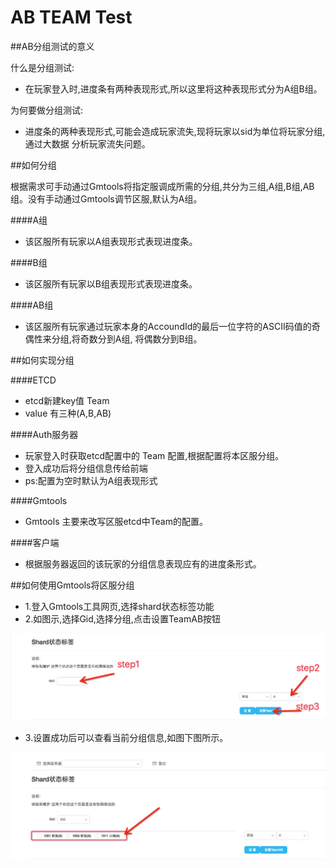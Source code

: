 # AB TEAM Test

##AB分组测试的意义

什么是分组测试:

- 在玩家登入时,进度条有两种表现形式,所以这里将这种表现形式分为A组B组。

为何要做分组测试:

- 进度条的两种表现形式,可能会造成玩家流失,现将玩家以sid为单位将玩家分组,通过大数据
分析玩家流失问题。



##如何分组

根据需求可手动通过Gmtools将指定服调成所需的分组,共分为三组,A组,B组,AB组。没有手动通过Gmtools调节区服,默认为A组。

####A组

- 该区服所有玩家以A组表现形式表现进度条。

####B组

- 该区服所有玩家以B组表现形式表现进度条。

####AB组

- 该区服所有玩家通过玩家本身的AccoundId的最后一位字符的ASCII码值的奇偶性来分组,将奇数分到A组,
将偶数分到B组。

##如何实现分组

####ETCD

- etcd新建key值 Team
- value 有三种(A,B,AB)

####Auth服务器

- 玩家登入时获取etcd配置中的 Team 配置,根据配置将本区服分组。
- 登入成功后将分组信息传给前端
- ps:配置为空时默认为A组表现形式

####Gmtools

- Gmtools 主要来改写区服etcd中Team的配置。


####客户端

- 根据服务器返回的该玩家的分组信息表现应有的进度条形式。

##如何使用Gmtools将区服分组

* 1.登入Gmtools工具网页,选择shard状态标签功能
* 2.如图示,选择Gid,选择分组,点击设置TeamAB按钮

![](step.png)

* 3.设置成功后可以查看当前分组信息,如图下图所示。

![](step2.png)